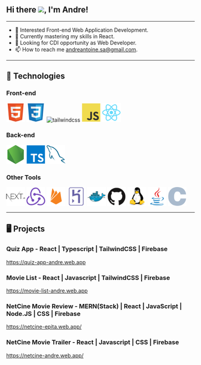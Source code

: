 ## Hi there <img src="https://raw.githubusercontent.com/MartinHeinz/MartinHeinz/master/wave.gif" width="30px">, I'm Andre!

---

- 👀 Interested Front-end Web Application Development.
- 🌱 Currently mastering my skills in React.
- 💞️ Looking for CDI opportunity as Web Developer.
- 📫 How to reach me andreantoine.sa@gmail.com.
---

## 🧰 Technologies

### Front-end

<img src="https://github.com/devicons/devicon/blob/master/icons/html5/html5-original.svg" alt="html5" width="50" height="50"/>  <img src="https://github.com/devicons/devicon/blob/master/icons/css3/css3-original.svg" alt="css" width="50" height="50"/>  <img src="https://cdn.worldvectorlogo.com/logos/tailwindcss.svg" alt="tailwindcss" width="50" height="50"/>  <img src="https://github.com/devicons/devicon/blob/master/icons/javascript/javascript-original.svg" alt="js" width="50" height="50"/>  <img src="https://github.com/devicons/devicon/blob/master/icons/react/react-original.svg" alt="react" width="50" height="50"/>

### Back-end

 <img src="https://github.com/devicons/devicon/blob/master/icons/nodejs/nodejs-original.svg" alt="nodejs" width="50" height="50"/>  <img src="https://github.com/devicons/devicon/blob/master/icons/typescript/typescript-original.svg" alt="ts" width="50" height="50"/>  <img src="https://github.com/devicons/devicon/blob/master/icons/mysql/mysql-original.svg" alt="ts" width="50" height="50"/>
 

### Other Tools

<img src="https://github.com/devicons/devicon/blob/master/icons/nextjs/nextjs-original-wordmark.svg" alt="nextjs" width="50" height="50"/>  <img src="https://github.com/devicons/devicon/blob/master/icons/redux/redux-original.svg" alt="redux" width="50" height="50"/> <img src="https://github.com/devicons/devicon/blob/master/icons/firebase/firebase-plain.svg" alt="firebase" width="50" height="50"/> <img src="https://github.com/devicons/devicon/blob/master/icons/heroku/heroku-original.svg" alt="heroku" width="50" height="50"/> <img src="https://github.com/devicons/devicon/blob/master/icons/docker/docker-original.svg" alt="docker" width="50" height="50"/> <img src="https://github.com/devicons/devicon/blob/master/icons/github/github-original.svg" alt="github" width="50" height="50"/> <img src="https://github.com/devicons/devicon/blob/master/icons/linux/linux-original.svg" alt="linux" width="50" height="50"/>   <img src="https://github.com/devicons/devicon/blob/master/icons/java/java-original.svg" alt="java" width="50" height="50"/> <img src="https://github.com/devicons/devicon/blob/master/icons/c/c-original.svg" alt="c" width="50" height="50"/>





---
## 🖥 Projects

### Quiz App - React | Typescript | TailwindCSS | Firebase
https://quiz-app-andre.web.app

### Movie List - React | Javascript | TailwindCSS | Firebase
https://movie-list-andre.web.app

### NetCine Movie Review - MERN(Stack) | React | JavaScript | Node.JS | CSS | Firebase 
https://netcine-epita.web.app/

### NetCine Movie Trailer - React | Javascript | CSS | Firebase 
https://netcine-andre.web.app/


<!---
AndreAntoineSA/AndreAntoineSA is a ✨ special ✨ repository because its `README.md` (this file) appears on your GitHub profile.
You can click the Preview link to take a look at your changes.
--->
